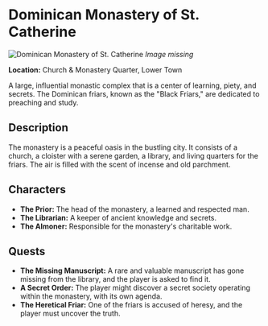 # Dominican Monastery of St. Catherine

![Dominican Monastery of St. Catherine](../../assets/buildings/dominican_monastery.png)
*Image missing*

**Location:** Church & Monastery Quarter, Lower Town

A large, influential monastic complex that is a center of learning, piety, and secrets. The Dominican friars, known as the "Black Friars," are dedicated to preaching and study.

## Description

The monastery is a peaceful oasis in the bustling city. It consists of a church, a cloister with a serene garden, a library, and living quarters for the friars. The air is filled with the scent of incense and old parchment.

## Characters

- **The Prior:** The head of the monastery, a learned and respected man.
- **The Librarian:** A keeper of ancient knowledge and secrets.
- **The Almoner:** Responsible for the monastery's charitable work.

## Quests

- **The Missing Manuscript:** A rare and valuable manuscript has gone missing from the library, and the player is asked to find it.
- **A Secret Order:** The player might discover a secret society operating within the monastery, with its own agenda.
- **The Heretical Friar:** One of the friars is accused of heresy, and the player must uncover the truth.
